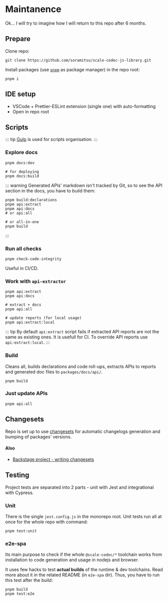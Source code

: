 # Maintanence

Ok... I will try to imagine how I will return to this repo after 6 months.

## Prepare

Clone repo:

```shell
git clone https://github.com/soramitsu/scale-codec-js-library.git
```

Install packages (use [`pnpm`](https://pnpm.io/) as package manager) in the repo root:

```shell
pnpm i
```

## IDE setup

- VSCode + Prettier-ESLint extension (single one) with auto-formatting
- Open in repo root

## Scripts

::: tip
[Gulp](https://gulpjs.com/) is used for scripts organisation.
:::

### Explore docs

```shell
pnpm docs:dev

# for deploying
pnpm docs:build
```

::: warning
Generated APIs' markdown isn't tracked by Git, so to see the API section in the docs, you have to build them:

```shell
pnpm build:declarations
pnpm api:extract
pnpm api:docs
# or api:all

# or all-in-one
pnpm build
```

:::

### Run all checks

```shell
pnpm check-code-integrity
```

Useful in CI/CD.

### Work with `api-extractor`

```shell
pnpm api:extract
pnpm api:docs

# extract + docs
pnpm api:all

# update reports (for local usage)
pnpm api:extract:local
```

::: tip
By default `api:extract` script fails if extracted API reports are not the same as existing ones. It is usefull for CI. To override API reports use `api:extract:local`.
:::

### Build

Cleans all, builds declarations and code roll-ups, extracts APIs to reports and generated doc files to `packages/docs/api/`.

```shell
pnpm build
```

### Just update APIs

```shell
pnpm api:all
```

## Changesets

Repo is set up to use [changesets](https://github.com/atlassian/changesets) for automatic changelogs generation and bumping of packages' versions.

#### Also

- [Backstage project - writing changesets](https://backstage.io/docs/getting-started/contributors#writing-changesets)

## Testing

Project tests are separated into 2 parts - unit with Jest and integrational with Cypress.

### Unit

There is the single `jest.config.js` in the monorepo root. Unit tests run all at once for the whole repo with command:

```shell
pnpm test:unit
```

### e2e-spa

Its main purpose to check if the whole `@scale-codec/*` toolchain works from installation to code generation and usage in nodejs and browser.

It uses few hacks to test **actual builds** of the runtime & dev toolchains. Read more about it in the related README (in `e2e-spa` dir). Thus, you have to run this test after the build:

```shell
pnpm build
pnpm test:e2e
```
